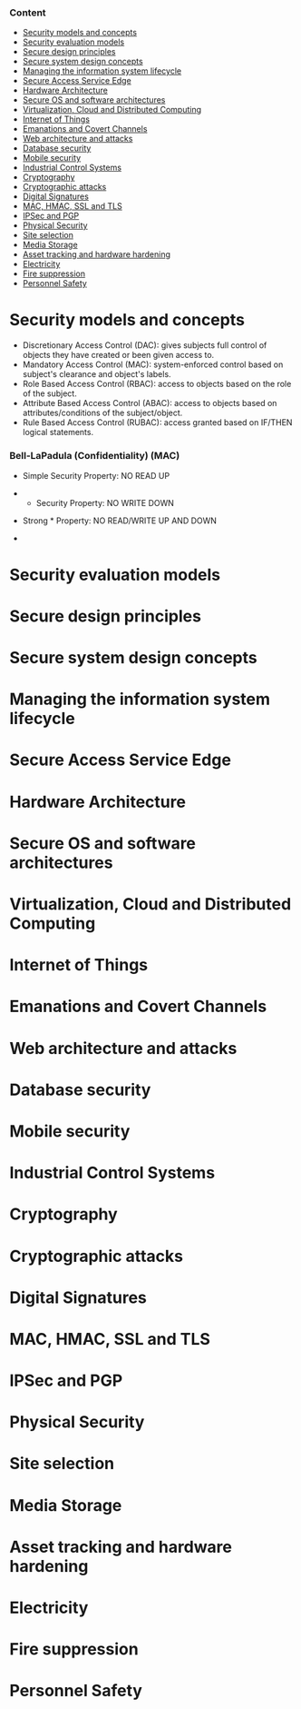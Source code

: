 ### Content

- [Security models and concepts](#security-models-and-concepts)
- [Security evaluation models](#security-evaluation-models)
- [Secure design principles](#secure-design-principles)
- [Secure system design concepts](#secure-system-design-concepts)
- [Managing the information system lifecycle](#managing-the-information-lifecycle)
- [Secure Access Service Edge](#secure-access-service-edge)
- [Hardware Architecture](#hardware-architecture)
- [Secure OS and software architectures](#secure-os-and-software-architectures)
- [Virtualization, Cloud and Distributed Computing](#virtualization-cloud-and-distributed-computing)
- [Internet of Things](#internet-of-things)
- [Emanations and Covert Channels](#emanations-and-covert-channels)
- [Web architecture and attacks](#web-architecture-and-attacks)
- [Database security](#database-security)
- [Mobile security](#mobile-security)
- [Industrial Control Systems](#industrial-control-systems)
- [Cryptography](#cryptography)
- [Cryptographic attacks](#cryptographic-attacks)
- [Digital Signatures](#digital-signatures)
- [MAC, HMAC, SSL and TLS](#mac-hmac-ssl-and-tls)
- [IPSec and PGP](#ipsec-and-pgp)
- [Physical Security](#physical-security)
- [Site selection](#site-selection)
- [Media Storage](#media-storage)
- [Asset tracking and hardware hardening](#asset-tracking-and-hardware-hardening)
- [Electricity](#electricity)
- [Fire suppression](#fire-suppression)
- [Personnel Safety](#personnel-safety)

# Security models and concepts
- Discretionary Access Control (DAC): gives subjects full control of objects they have created or been given access to.
- Mandatory Access Control (MAC): system-enforced control based on subject's clearance and object's labels.
- Role Based Access Control (RBAC): access to objects based on the role of the subject.
- Attribute Based Access Control (ABAC): access to objects based on attributes/conditions of the subject/object.
- Rule Based Access Control (RUBAC): access granted based on IF/THEN logical statements.

### Bell-LaPadula (Confidentiality) (MAC)
- Simple Security Property: NO READ UP
- * Security Property: NO WRITE DOWN
- Strong * Property: NO READ/WRITE UP AND DOWN

- 

# Security evaluation models
# Secure design principles
# Secure system design concepts
# Managing the information system lifecycle
# Secure Access Service Edge
# Hardware Architecture
# Secure OS and software architectures
# Virtualization, Cloud and Distributed Computing
# Internet of Things
# Emanations and Covert Channels
# Web architecture and attacks
# Database security
# Mobile security
# Industrial Control Systems
# Cryptography
# Cryptographic attacks
# Digital Signatures
# MAC, HMAC, SSL and TLS
# IPSec and PGP
# Physical Security
# Site selection
# Media Storage
# Asset tracking and hardware hardening
# Electricity
# Fire suppression
# Personnel Safety

